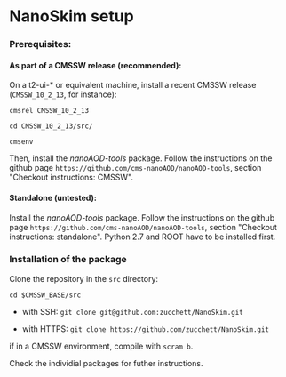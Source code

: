 # NanoSkim setup


### Prerequisites:


#### As part of a CMSSW release (recommended):
 
On a t2-ui-* or equivalent machine, install a recent CMSSW release (`CMSSW_10_2_13`, for instance):

`cmsrel CMSSW_10_2_13`

`cd CMSSW_10_2_13/src/`

`cmsenv`

Then, install the *nanoAOD-tools* package. Follow the instructions on the github page `https://github.com/cms-nanoAOD/nanoAOD-tools`, section "Checkout instructions: CMSSW".


#### Standalone (untested):

Install the *nanoAOD-tools* package. Follow the instructions on the github page `https://github.com/cms-nanoAOD/nanoAOD-tools`, section "Checkout instructions: standalone". Python 2.7 and ROOT have to be installed first.


### Installation of the package

Clone the repository in the `src` directory:

`cd $CMSSW_BASE/src`

 - with SSH: `git clone git@github.com:zucchett/NanoSkim.git`
 
 - with HTTPS: `git clone https://github.com/zucchett/NanoSkim.git`

if in a CMSSW environment, compile with `scram b`.

Check the individial packages for futher instructions.
